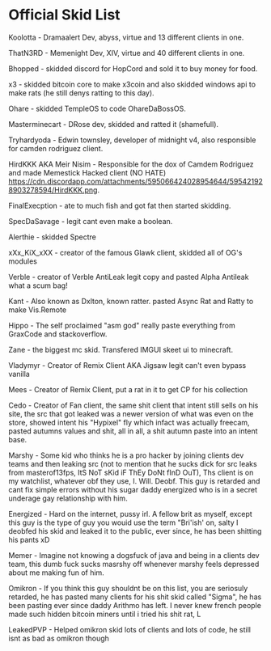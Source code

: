 # Official Skid List
Koolotta - Dramaalert Dev, abyss, virtue and 13 different clients in one.


ThatN3RD - Memenight Dev, XIV, virtue and 40 different clients in one.

Bhopped - skidded discord for HopCord and sold it to buy money for food.


x3 - skidded bitcoin core to make x3coin and also skidded windows api to make rats (he still denys ratting to this day).


Ohare - skidded TempleOS to code OhareDaBossOS.


Masterminecart - DRose dev, skidded and ratted it (shamefull).


Tryhardyoda - Edwin townsley, developer of midnight v4, also responsible for camden rodriguez client.


HirdKKK AKA Meir Nisim - Responsible for the dox of Camdem Rodriguez and made Memestick Hacked client (NO HATE) https://cdn.discordapp.com/attachments/595066424028954644/595421928903278594/HirdKKK.png.


FinalExecption - ate to much fish and got fat then started skidding.


SpecDaSavage - legit cant even make a boolean.


Alerthie - skidded Spectre

xXx_KiX_xXX - creator of the famous Glawk client, skidded all of OG's modules

Verble - creator of Verble AntiLeak legit copy and pasted Alpha Antileak what a scum bag!

Kant - Also known as Dxlton, known ratter. pasted Async Rat and Ratty to make Vis.Remote

Hippo - The self proclaimed "asm god" really paste everything from GraxCode and stackoverflow.

Zane - the biggest mc skid. Transfered IMGUI skeet ui to minecraft.

Vladymyr - Creator of Remix Client AKA Jigsaw legit can't even bypass vanilla

Mees - Creator of Remix Client, put a rat in it to get CP for his collection

Cedo - Creator of Fan client, the same shit client that intent still sells on his site, the src that got leaked was a newer version of what was even on the store, showed intent his "Hypixel" fly which infact was actually freecam, pasted autumns values and shit, all in all, a shit autumn paste into an intent base.

Marshy - Some kid who thinks he is a pro hacker by joining clients dev teams and then leaking src (not to mention that he sucks dick for src leaks from masterof13fps, ItS NoT sKid iF ThEy DoNt fInD OuT), Ths client is on my watchlist, whatever obf they use, I. Will. Deobf.
This guy is retarded and cant fix simple errors without his sugar daddy energized who is in a secret underage gay relationship with him.

Energized - Hard on the internet, pussy irl. A fellow brit as myself, except this guy is the type of guy you wouid use the term "Bri'ish' on, salty I deobfed his skid and leaked it to the public, ever since, he has been shitting his pants xD

Memer - Imagine not knowing a dogsfuck of java and being in a clients dev team, this dumb fuck sucks masrshy off whenever marshy feels depressed about me making fun of him.

Omikron - If you think this guy shouldnt be on this list, you are seriosuly retarded, he has pasted many clients for his shit skid called "Sigma", he has been pasting ever since daddy Arithmo has left. I never knew french people made such hidden bitcoin miners until i tried his shit rat, L

LeakedPVP - Helped omikron skid lots of clients and lots of code, he still isnt as bad as omikron though


